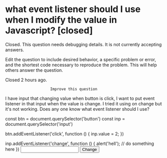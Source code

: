 
# what event listener should I use when I modify the value in Javascript? [closed]







Closed. This question needs debugging details. It is not currently accepting answers.
                        
                    










 Edit the question to include desired behavior, a specific problem or error, and the shortest code necessary to reproduce the problem. This will help others answer the question.


Closed 2 hours ago.







                        Improve this question
                    



I have input that changing value when button is click, I want to put event listener in that input when the value is change. I tried it using on change but it's not working. Does any one know what event listener should I use?


const btn = document.querySelector('button')
const inp = document.querySelector('input')

btn.addEventListener('click', function () {
        inp.value = 2;
})

inp.addEventListener('change', function () {
        alert('hell');
   // do something here
})
<input type="text" id="rating1"/>
<button id="rateBtn1">Change</button>




        